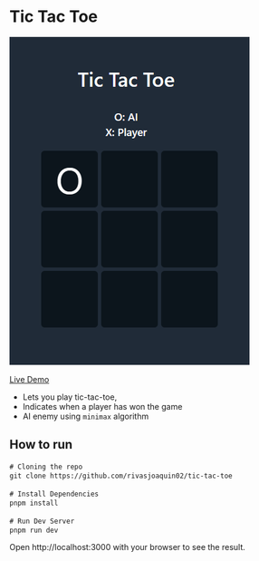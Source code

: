 # Tic Tac Toe

![Game](screenshots/game.png)

[Live Demo](https://)

-   Lets you play tic-tac-toe,
-   Indicates when a player has won the game
-   AI enemy using `minimax` algorithm

## How to run

```shell
# Cloning the repo
git clone https://github.com/rivasjoaquin02/tic-tac-toe

# Install Dependencies
pnpm install

# Run Dev Server
pnpm run dev
```

Open http://localhost:3000 with your browser to see the result.
